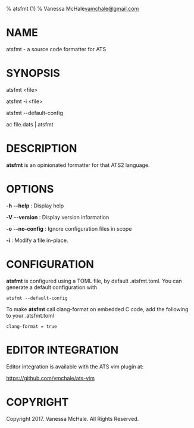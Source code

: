 % atsfmt (1)
% Vanessa McHale<vamchale@gmail.com>

# NAME

atsfmt - a source code formatter for ATS

# SYNOPSIS

  atsfmt \<file\>

  atsfmt -i \<file\>

  atsfmt -\-default-config

  ac file.dats | atsfmt

# DESCRIPTION

**atsfmt** is an opinionated formatter for that ATS2 language.

# OPTIONS

**-h** **-\-help**
:   Display help

**-V** **-\-version**
:   Display version information

**-o** **-\-no-config**
:   Ignore configuration files in scope

**-i**
:   Modify a file in-place.

# CONFIGURATION

**atsfmt** is configured using a TOML file, by default .atsfmt.toml. You can
generate a default configuration with

```
atsfmt --default-config
```

To make **atsfmt** call clang-format on embedded C code, add the following to
your .atsfmt.toml

```
clang-format = true
```

# EDITOR INTEGRATION

Editor integration is available with the ATS vim plugin at:

https://github.com/vmchale/ats-vim

# COPYRIGHT

Copyright 2017. Vanessa McHale. All Rights Reserved.
